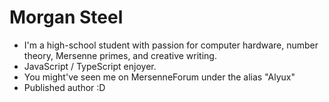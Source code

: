 # Morgan Steel #

+ I'm a high-school student with passion for computer hardware, number theory, Mersenne primes, and creative writing.
+ JavaScript / TypeScript enjoyer.
+ You might've seen me on MersenneForum under the alias "Alyux"
+ Published author :D

